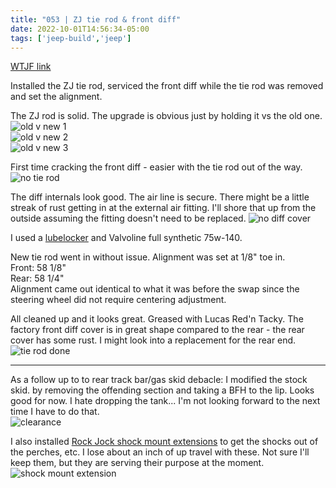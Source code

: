 ```yaml
---
title: "053 | ZJ tie rod & front diff"
date: 2022-10-01T14:56:34-05:00
tags: ['jeep-build','jeep']
---
```

[WTJF link](https://wranglertjforum.com/threads/prndls-green-one.55717/post-1200294)

Installed the ZJ tie rod, serviced the front diff while the tie rod was removed and set the alignment. 

The ZJ rod is solid. The upgrade is obvious just by holding it vs the old one.  
![old v new 1](../img/053-oldvnew01.jpg)  
![old v new 2](../img/053-oldvnew02.jpg)  
![old v new 3](../img/053-oldvnew03.jpg)  

First time cracking the front diff - easier with the tie rod out of the way.  
![no tie rod](../img/053-notierod.jpg)

The diff internals look good. The air line is secure. There might be a little streak of rust getting in at the external air fitting. I'll shore that up from the outside assuming the fitting doesn't need to be replaced. 
![no diff cover](../img/053-nocover.jpg)

I used a [lubelocker](https://www.quadratec.com/products/52416_101.htm) and Valvoline full synthetic 75w-140.  

New tie rod went in without issue. Alignment was set at 1/8" toe in.  
Front: 58 1/8"   
Rear: 58 1/4"  
Alignment came out identical to what it was before the swap since the steering wheel did not require centering adjustment.  

All cleaned up and it looks great. Greased with Lucas Red'n Tacky. The factory front diff cover is in great shape compared to the rear - the rear cover has some rust. I might look into a replacement for the rear end.     
![tie rod done](../img/053-newtierod.jpg)

---

As a follow up to to rear track bar/gas skid debacle: I modified the stock skid. by removing the offending section and taking a BFH to the lip. Looks good for now. I hate dropping the tank... I'm not looking forward to the next time I have to do that.   
![clearance](../img/053-tbskid-clearance.jpg)

I also installed [Rock Jock shock mount extensions](https://www.rockjock4x4.com/CE-9601) to get the shocks out of the perches, etc. I lose about an inch of up travel with these. Not sure I'll keep them, but they are serving their purpose at the moment.   
![shock mount extension](../img/053-shockext.jpg)
